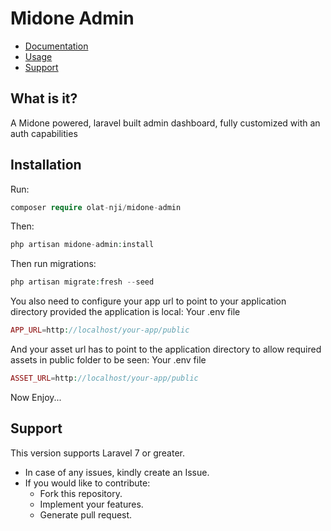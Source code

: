 # Midone Admin

- [Documentation](#introduction)
- [Usage](#usage)
- [Support](#support)

    
<a name="introduction"></a>
## What is it?

A Midone powered, laravel built admin dashboard, fully customized with an auth capabilities



<a name="usage"></a>
## Installation

Run:

```php
composer require olat-nji/midone-admin
```

Then:


```php
php artisan midone-admin:install
```

Then run migrations:

```php
php artisan migrate:fresh --seed
```
You also need to configure your app url to point to your application directory provided the application is local:
Your .env file
```php
APP_URL=http://localhost/your-app/public
```
And your asset url has to point to the application directory to allow required assets in public folder to be seen:
Your .env file

```php
ASSET_URL=http://localhost/your-app/public
```


Now Enjoy...
## Support

This version supports Laravel 7 or greater.
* In case of any issues, kindly create an Issue.
* If you would like to contribute:
  * Fork this repository.
  * Implement your features.
  * Generate pull request.
 